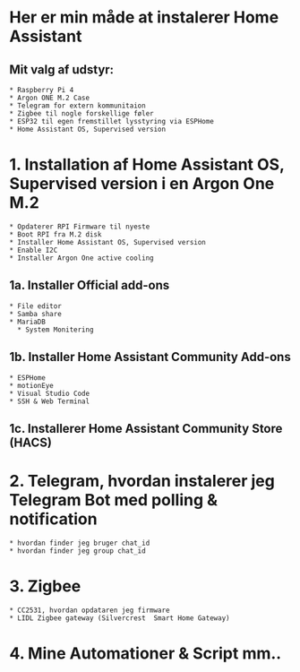 # Her er min måde at instalerer Home Assistant

## Mit valg af udstyr:
    * Raspberry Pi 4 
    * Argon ONE M.2 Case
    * Telegram for extern kommunitaion
    * Zigbee til nogle forskellige føler
    * ESP32 til egen fremstillet lysstyring via ESPHome
    * Home Assistant OS, Supervised version

# 1. Installation af Home Assistant OS, Supervised version i en Argon One M.2
    * Opdaterer RPI Firmware til nyeste
    * Boot RPI fra M.2 disk
    * Installer Home Assistant OS, Supervised version
    * Enable I2C 
    * Installer Argon One active cooling

## 1a. Installer Official add-ons
    * File editor
    * Samba share
    * MariaDB
      * System Monitering
   
## 1b. Installer Home Assistant Community Add-ons
    * ESPHome
    * motionEye
    * Visual Studio Code
    * SSH & Web Terminal

## 1c. Installerer Home Assistant Community Store (HACS)

# 2. Telegram, hvordan instalerer jeg Telegram Bot med polling & notification
    * hvordan finder jeg bruger chat_id
    * hvordan finder jeg group chat_id

# 3. Zigbee
    * CC2531, hvordan opdataren jeg firmware 
    * LIDL Zigbee gateway (Silvercrest  Smart Home Gateway)

# 4. Mine Automationer & Script mm..  
